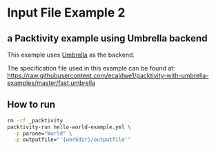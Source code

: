 # Input File Example 2
## a Packtivity example using Umbrella backend

This example uses [Umbrella](http://ccl.cse.nd.edu/software/manuals/umbrella.html) as the backend.

The specification file used in this example can be found at: https://raw.githubusercontent.com/ecaldwe1/packtivity-with-umbrella-examples/master/fast.umbrella
## How to run

```bash
rm -rf _packtivity
packtivity-run hello-world-example.yml \
  -p parone="World" \
  -p outputfile="'{workdir}/outputfile'"
```

